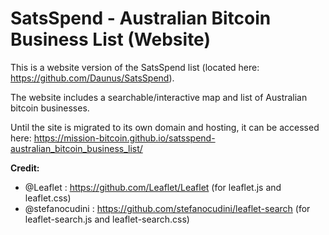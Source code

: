 # SatsSpend - Australian Bitcoin Business List (Website)

This is a website version of the SatsSpend list (located here: https://github.com/Daunus/SatsSpend).

The website includes a searchable/interactive map and list of Australian bitcoin businesses.

Until the site is migrated to its own domain and hosting, it can be accessed here: https://mission-bitcoin.github.io/satsspend-australian_bitcoin_business_list/


**Credit:** 
- @Leaflet : https://github.com/Leaflet/Leaflet (for leaflet.js and leaflet.css)
- @stefanocudini : https://github.com/stefanocudini/leaflet-search (for leaflet-search.js and leaflet-search.css)

